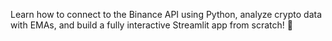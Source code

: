 Learn how to connect to the Binance API using Python, analyze crypto data with EMAs, and build a fully interactive Streamlit app from scratch! 🚀
